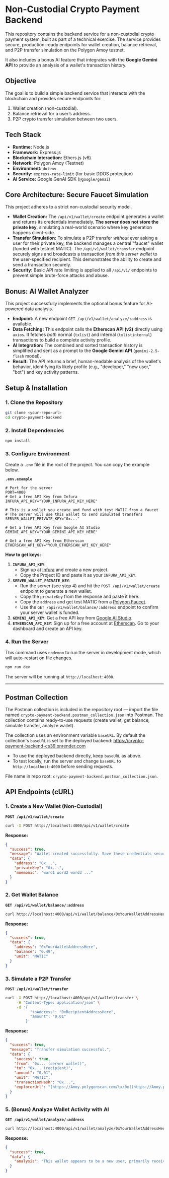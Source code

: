 # Non-Custodial Crypto Payment Backend

This repository contains the backend service for a non-custodial crypto payment system, built as part of a technical exercise. The service provides secure, production-ready endpoints for wallet creation, balance retrieval, and P2P transfer simulation on the Polygon Amoy testnet.

It also includes a bonus AI feature that integrates with the **Google Gemini API** to provide an analysis of a wallet's transaction history.

## Objective

The goal is to build a simple backend service that interacts with the blockchain and provides secure endpoints for:

1.  Wallet creation (non-custodial).
2.  Balance retrieval for a user’s address.
3.  P2P crypto transfer simulation between two users.

## Tech Stack

- **Runtime:** Node.js
- **Framework:** Express.js
- **Blockchain Interaction:** Ethers.js (v6)
- **Network:** Polygon Amoy (Testnet)
- **Environment:** `dotenv`
- **Security:** `express-rate-limit` (for basic DDOS protection)
- **AI Service:** Google GenAI SDK (`@google/genai`)

## Core Architecture: Secure Faucet Simulation

This project adheres to a strict non-custodial security model.

- **Wallet Creation:** The `/api/v1/wallet/create` endpoint generates a wallet and returns its credentials immediately. **The server does not store the private key**, simulating a real-world scenario where key generation happens client-side.
- **Transfer Simulation:** To simulate a P2P transfer _without_ ever asking a user for their private key, the backend manages a central "faucet" wallet (funded with testnet MATIC). The `/api/v1/wallet/transfer` endpoint securely signs and broadcasts a transaction _from this server wallet_ to the user-specified recipient. This demonstrates the ability to create and send a transaction securely.
- **Security:** Basic API rate limiting is applied to all `/api/v1/` endpoints to prevent simple brute-force attacks and abuse.

## Bonus: AI Wallet Analyzer

This project successfully implements the optional bonus feature for AI-powered data analysis.

- **Endpoint:** A new endpoint `GET /api/v1/wallet/analyze/:address` is available.
- **Data Fetching:** This endpoint calls the **Etherscan API (v2)** directly using `axios`. It fetches _both_ normal (`txlist`) and internal (`txlistinternal`) transactions to build a complete activity profile.
- **AI Integration:** The combined and sorted transaction history is simplified and sent as a prompt to the **Google Gemini API** (`gemini-2.5-flash` model).
- **Result:** The API returns a brief, human-readable analysis of the wallet's behavior, identifying its likely profile (e.g., "developer," "new user," "bot") and key activity patterns.

## Setup & Installation

### 1. Clone the Repository

```bash
git clone <your-repo-url>
cd crypto-payment-backend
```

### 2. Install Dependencies

```bash
npm install
```

### 3. Configure Environment

Create a `.env` file in the root of the project. You can copy the example below.

**`.env.example`**

```.env
# Port for the server
PORT=4000
# Get a free API Key from Infura
INFURA_API_KEY="YOUR_INFURA_API_KEY_HERE"

# This is a wallet you create and fund with test MATIC from a faucet
# The server will use this wallet to send simulated transfers
SERVER_WALLET_PRIVATE_KEY="0x..."

# Get a free API Key from Google AI Studio
GEMINI_API_KEY="YOUR_GEMINI_API_KEY_HERE"

# Get a free API Key from Etherscan
ETHERSCAN_API_KEY="YOUR_ETHERSCAN_API_KEY_HERE"
```

**How to get keys:**

1.  **`INFURA_API_KEY`**:
    - Sign up at [Infura](https://infura.io/) and create a new project.
    - Copy the Project ID and paste it as your `INFURA_API_KEY`.
2.  **`SERVER_WALLET_PRIVATE_KEY`**:
    - Run the server (see step 4) and hit the `POST /api/v1/wallet/create` endpoint to generate a new wallet.
    - Copy the `privateKey` from the response and paste it here.
    - Copy the `address` and get test MATIC from a [Polygon Faucet](https://faucet.polygon.technology/).
    - Use the `GET /api/v1/wallet/balance/:address` endpoint to confirm your server wallet is funded.
3.  **`GEMINI_API_KEY`**: Get a free API key from [Google AI Studio](https://aistudio.google.com/app/apikey).
4.  **`ETHERSCAN_API_KEY`**: Sign up for a free account at [Etherscan](https://etherscan.io/). Go to your dashboard and create an API key.

### 4. Run the Server

This command uses `nodemon` to run the server in development mode, which will auto-restart on file changes.

```bash
npm run dev
```

The server will be running at `http://localhost:4000`.

---

## Postman Collection

The Postman collection is included in the repository root — import the file named `crypto-payment-backend.postman_collection.json` into Postman. The collection contains ready-to-use requests (create wallet, get balance, simulate transfer, analyze wallet).

The collection uses an environment variable `baseURL`. By default the collection's `baseURL` is set to the deployed backend:
https://crypto-payment-backend-cs39.onrender.com

- To use the deployed backend directly, keep `baseURL` as above.
- To test locally, run the server and change `baseURL` to `http://localhost:4000` before sending requests.

File name in repo root: `crypto-payment-backend.postman_collection.json`.

## API Endpoints (cURL)

### 1. Create a New Wallet (Non-Custodial)

**`POST /api/v1/wallet/create`**

```bash
curl -X POST http://localhost:4000/api/v1/wallet/create
```

**Response:**

```json
{
  "success": true,
  "message": "Wallet created successfully. Save these credentials securely. The server does NOT store them.",
  "data": {
    "address": "0x...",
    "privateKey": "0x...",
    "mnemonic": "word1 word2 word3 ..."
  }
}
```

### 2. Get Wallet Balance

**`GET /api/v1/wallet/balance/:address`**

```bash
curl http://localhost:4000/api/v1/wallet/balance/0xYourWalletAddressHere
```

**Response:**

```json
{
  "success": true,
  "data": {
    "address": "0xYourWalletAddressHere",
    "balance": "0.49",
    "unit": "MATIC"
  }
}
```

### 3. Simulate a P2P Transfer

**`POST /api/v1/wallet/transfer`**

```bash
curl -X POST http://localhost:4000/api/v1/wallet/transfer \
     -H "Content-Type: application/json" \
     -d '{
           "toAddress": "0xRecipientAddressHere",
           "amount": "0.01"
         }'
```

**Response:**

```json
{
  "success": true,
  "message": "Transfer simulation successful.",
  "data": {
    "success": true,
    "from": "0x... (server wallet)",
    "to": "0x... (recipient)",
    "amount": "0.01",
    "unit": "MATIC",
    "transactionHash": "0x...",
    "explorerUrl": "[https://Amoy.polygonscan.com/tx/0x](https://Amoy.polygonscan.com/tx/0x)..."
  }
}
```

### 5. (Bonus) Analyze Wallet Activity with AI

**`GET /api/v1/wallet/analyze/:address`**

```bash
curl http://localhost:4000/api/v1/wallet/analyze/0xYourWalletAddressHere
```

**Response:**

```json
{
  "success": true,
  "data": {
    "analysis": "This wallet appears to be a new user, primarily receiving small test amounts of MATIC from a faucet. The activity is low and consistent with initial setup or testing."
  }
}
```
